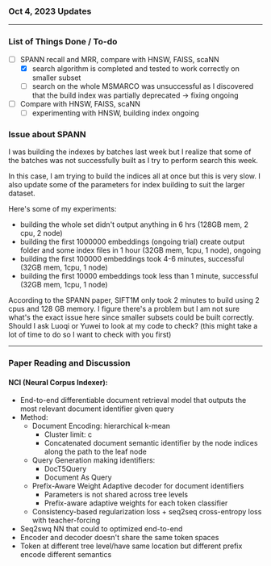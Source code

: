 ### Oct 4, 2023 Updates

---

### List of Things Done / To-do
- [ ] SPANN recall and MRR, compare with HNSW, FAISS, scaNN
	- [x] search algorithm is completed and tested to work correctly on smaller subset
    - [ ] search on the whole MSMARCO was unsuccessful as I discovered that the build index was partially deprecated -> fixing ongoing
- [ ] Compare with HNSW, FAISS, scaNN
	- [ ] experimenting with HNSW, building index ongoing 

### Issue about SPANN
I was building the indexes by batches last week but I realize that some of the batches was not successfully built as I try to perform search this week. 

In this case, I am trying to build the indices all at once but this is very slow. I also update some of the parameters for index building to suit the larger dataset. 

Here's some of my experiments: 

- building the whole set didn't output anything in 6 hrs (128GB mem, 2 cpu, 2 node)
- building the first 1000000 embeddings (ongoing trial) create output folder and some index files in 1 hour (32GB mem, 1cpu, 1 node), ongoing
- building the first 100000 embeddings took 4-6 minutes, successful (32GB mem, 1cpu, 1 node)
- building the first 10000 embeddings took less than 1 minute, successful (32GB mem, 1cpu, 1 node)

According to the SPANN paper, SIFT1M only took 2 minutes to build using 2 cpus and 128 GB memory. I figure there's a problem but I am not sure what's the exact issue here since smaller subsets could be built correctly. Should I ask Luoqi or Yuwei to look at my code to check? (this might take a lot of time to do so I want to check with you first)

---


### Paper Reading and Discussion

#### NCI (Neural Corpus Indexer):
- End-to-end differentiable document retrieval model that outputs the most relevant document identifier given query
- Method:
    - Document Encoding: hierarchical k-mean
	    - Cluster limit: c
		- Concatenated document semantic identifier by the node indices along the path to the leaf node 
	- Query Generation making identifiers: 
		- DocT5Query
		- Document As Query
	- Prefix-Aware Weight Adaptive decoder for document identifiers
		- Parameters is not shared across tree levels
		- Prefix-aware adaptive weights for each token classifier
	- Consistency-based regularization loss + seq2seq cross-entropy loss with teacher-forcing
- Seq2swq NN that could to optimized end-to-end
- Encoder and decoder doesn't share the same token spaces
- Token at different tree level/have same location but different prefix encode different semantics




